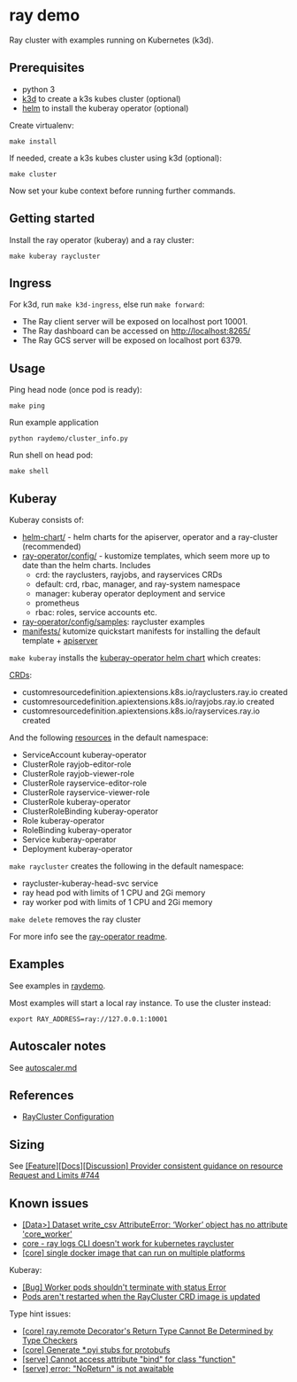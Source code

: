 # ray demo

Ray cluster with examples running on Kubernetes (k3d).

## Prerequisites

- python 3
- [k3d](https://github.com/rancher/k3d) to create a k3s kubes cluster (optional)
- [helm](https://helm.sh/docs/intro/install/) to install the kuberay operator (optional)

Create virtualenv:

```
make install
```

If needed, create a k3s kubes cluster using k3d (optional):

```
make cluster
```

Now set your kube context before running further commands.

## Getting started

Install the ray operator (kuberay) and a ray cluster:

```
make kuberay raycluster
```

## Ingress

For k3d, run `make k3d-ingress`, else run `make forward`:

- The Ray client server will be exposed on localhost port 10001.
- The Ray dashboard can be accessed on [http://localhost:8265/](http://localhost:8265)
- The Ray GCS server will be exposed on localhost port 6379.

## Usage

Ping head node (once pod is ready):

```
make ping
```

Run example application

```
python raydemo/cluster_info.py
```

Run shell on head pod:

```
make shell
```

## Kuberay

Kuberay consists of:

- [helm-chart/](https://github.com/ray-project/kuberay/tree/master/helm-chart) - helm charts for the apiserver, operator and a ray-cluster (recommended)
- [ray-operator/config/](https://github.com/ray-project/kuberay/tree/master/ray-operator/config) - kustomize templates, which seem more up to date than the helm charts. Includes
  - crd: the rayclusters, rayjobs, and rayservices CRDs
  - default: crd, rbac, manager, and ray-system namespace
  - manager: kuberay operator deployment and service
  - prometheus
  - rbac: roles, service accounts etc.
- [ray-operator/config/samples](https://github.com/ray-project/kuberay/tree/master/ray-operator/config/samples): raycluster examples
- [manifests/](https://github.com/ray-project/kuberay/tree/master/manifests) kutomize quickstart manifests for installing the default template + [apiserver](https://github.com/ray-project/kuberay/tree/master/apiserver)

`make kuberay` installs the [kuberay-operator helm chart](https://github.com/ray-project/kuberay/tree/master/helm-chart/kuberay-operator) which creates:

[CRDs](https://github.com/ray-project/kuberay/tree/master/helm-chart/kuberay-operator/crds):

- customresourcedefinition.apiextensions.k8s.io/rayclusters.ray.io created
- customresourcedefinition.apiextensions.k8s.io/rayjobs.ray.io created
- customresourcedefinition.apiextensions.k8s.io/rayservices.ray.io created

And the following [resources](https://github.com/ray-project/kuberay/tree/master/helm-chart/kuberay-operator/templates) in the default namespace:

- ServiceAccount kuberay-operator
- ClusterRole rayjob-editor-role
- ClusterRole rayjob-viewer-role
- ClusterRole rayservice-editor-role
- ClusterRole rayservice-viewer-role
- ClusterRole kuberay-operator
- ClusterRoleBinding kuberay-operator
- Role kuberay-operator
- RoleBinding kuberay-operator
- Service kuberay-operator
- Deployment kuberay-operator

`make raycluster` creates the following in the default namespace:

- raycluster-kuberay-head-svc service
- ray head pod with limits of 1 CPU and 2Gi memory
- ray worker pod with limits of 1 CPU and 2Gi memory

`make delete` removes the ray cluster

For more info see the [ray-operator readme](https://github.com/ray-project/kuberay/tree/master/ray-operator).

## Examples

See examples in [raydemo](raydemo/).

Most examples will start a local ray instance. To use the cluster instead:

```
export RAY_ADDRESS=ray://127.0.0.1:10001
```

## Autoscaler notes

See [autoscaler.md](autoscaler.md)

## References

- [RayCluster Configuration](https://docs.ray.io/en/latest/cluster/kubernetes/user-guides/config.html)

## Sizing

See [[Feature][Docs][Discussion] Provider consistent guidance on resource Request and Limits #744](https://github.com/ray-project/kuberay/issues/744)

## Known issues

- [[Data>] Dataset write_csv AttributeError: ‘Worker’ object has no attribute 'core_worker'](https://github.com/ray-project/ray/issues/35537)
- [core - ray logs CLI doesn't work for kubernetes raycluster](https://github.com/ray-project/ray/issues/31381)
- [[core] single docker image that can run on multiple platforms](https://github.com/ray-project/ray/issues/52475)

Kuberay:

- [[Bug] Worker pods shouldn't terminate with status Error](https://github.com/ray-project/kuberay/issues/3442)
- [Pods aren't restarted when the RayCluster CRD image is updated](https://github.com/ray-project/kuberay/issues/234#issuecomment-1193074275)

Type hint issues:

- [[core] ray.remote Decorator's Return Type Cannot Be Determined by Type Checkers](https://github.com/ray-project/ray/issues/50410)
- [[core] Generate \*.pyi stubs for protobufs](https://github.com/ray-project/ray/issues/52482)
- [[serve] Cannot access attribute "bind" for class "function"](https://github.com/ray-project/ray/issues/52483)
- [[serve] error: "NoReturn" is not awaitable](https://github.com/ray-project/ray/issues/52491)
